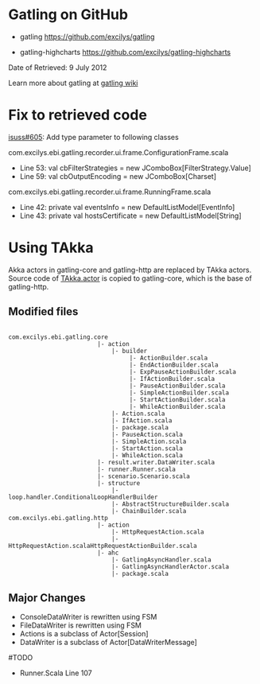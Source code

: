 # Gatling on GitHub

* gatling  https://github.com/excilys/gatling

* gatling-highcharts  https://github.com/excilys/gatling-highcharts

Date of Retrieved: 9 July 2012

Learn more about gatling at [gatling wiki](https://github.com/excilys/gatling/wiki)


# Fix to retrieved code
[isuss#605](https://github.com/excilys/gatling/issues/605): Add type parameter to following classes

com.excilys.ebi.gatling.recorder.ui.frame.ConfigurationFrame.scala

* Line 53: val cbFilterStrategies = new JComboBox[FilterStrategy.Value]
* Line 59: val cbOutputEncoding = new JComboBox[Charset]

com.excilys.ebi.gatling.recorder.ui.frame.RunningFrame.scala

* Line 42: private val eventsInfo = new DefaultListModel[EventInfo]
* Line 43: private val hostsCertificate = new DefaultListModel[String]

# Using TAkka

Akka actors in gatling-core and gatling-http are replaced by TAkka actors.  Source code of [TAkka.actor](https://github.com/Jiansen/TAkka) is copied to gatling-core, which is the base of gatling-http.

## Modified files
<pre><code>
com.excilys.ebi.gatling.core  
                         |- action  
                             |- builder
                                  |- ActionBuilder.scala
                                  |- EndActionBuilder.scala
                                  |- ExpPauseActionBuilder.scala
                                  |- IfActionBuilder.scala
                                  |- PauseActionBuilder.scala
                                  |- SimpleActionBuilder.scala
                                  |- StartActionBuilder.scala
                                  |- WhileActionBuilder.scala
                             |- Action.scala
                             |- IfAction.scala
                             |- package.scala
                             |- PauseAction.scala
                             |- SimpleAction.scala
                             |- StartAction.scala
                             |- WhileAction.scala
                         |- result.writer.DataWriter.scala
                         |- runner.Runner.scala
                         |- scenario.Scenario.scala
                         |- structure
                             |- loop.handler.ConditionalLoopHandlerBuilder
                             |- AbstractStructureBuilder.scala
                             |- ChainBuilder.scala
com.excilys.ebi.gatling.http  
                         |- action
                             |- HttpRequestAction.scala
                             |- HttpRequestAction.scalaHttpRequestActionBuilder.scala
                         |- ahc
                             |- GatlingAsyncHandler.scala
                             |- GatlingAsyncHandlerActor.scala
                             |- package.scala
</code></pre>

## Major Changes
* ConsoleDataWriter is rewritten using FSM
* FileDataWriter is rewritten using FSM
* Actions is a subclass of Actor[Session]
* DataWriter is a subclass of Actor[DataWriterMessage]

#TODO
* Runner.Scala Line 107


